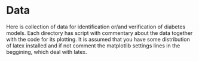 # Data
Here is collection of data for identification or/and verification of diabetes models.
Each directory has script with commentary about the data together with the code for its plotting.
It is assumed that you have some distribution of latex installed and if not comment the matplotlib settings lines in the beggining, which deal with latex.

